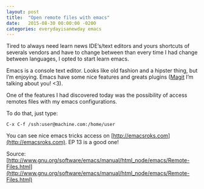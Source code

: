 ```yaml
---
layout: post
title:  "Open remote files with emacs"
date:   2015-08-30 00:00:00 -0200
categories: everydayisanewday emacs
---
```

Tired to always need learn news IDE’s/text editors and yours shortcuts of severals vendors and have to change between than every time I had change between languages, I opted to start learn emacs.

Emacs is a console text editor. Looks like old fashion and a hipster thing, but I’m enjoying.
Emacs have some nice features and greats plugins ([Magit](http://magit.vc) I’m talking about you! <3).

One of the features I had discovered today was the possibility of access remotes files with my emacs configurations.

To do that, just type:

```
C-x C-f /ssh:user@machine.com:/home/user
```

You can see nice emacs tricks access on [http://emacsroks.com](http://emacsroks.com). EP 13 is a good one!

Source:
[http://www.gnu.org/software/emacs/manual/html_node/emacs/Remote-Files.html](http://www.gnu.org/software/emacs/manual/html_node/emacs/Remote-Files.html)
